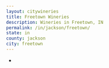 ```yaml
---
layout: citywineries
title: Freetown Wineries
description: Wineries in Freetown, IN
permalink: /in/jackson/freetown/
state: in
county: jackson
city: freetown
---
```

-
